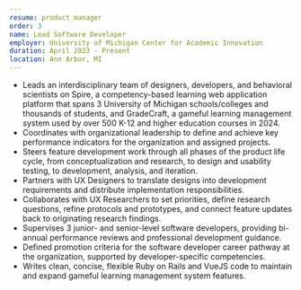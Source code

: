 ```yaml
---
resume: product_manager
order: 3
name: Lead Software Developer
employer: University of Michigan Center for Academic Innovation
duration: April 2023 - Present
location: Ann Arbor, MI
---
```


- Leads an interdisciplinary team of designers, developers, and behavioral scientists on Spire, a competency-based learning web application platform that spans 3 University of Michigan schools/colleges and thousands of students, and GradeCraft, a gameful learning management system used by over 500 K-12 and higher education courses in 2024.
- Coordinates with organizational leadership to define and achieve key performance indicators for the organization and assigned projects.
- Steers feature development work through all phases of the product life cycle, from conceptualization and research, to design and usability testing, to development, analysis, and iteration.
- Partners with UX Designers to translate designs into development requirements and distribute implementation responsibilities.
- Collaborates with UX Researchers to set priorities, define research questions, refine protocols and prototypes, and connect feature updates back to originating research findings.
- Supervises 3 junior- and senior-level software developers, providing bi-annual performance reviews and professional development guidance.
- Defined promotion criteria for the software developer career pathway at the organization, supported by developer-specific competencies.
- Writes clean, concise, flexible Ruby on Rails and VueJS code to maintain and expand gameful learning management system features.

